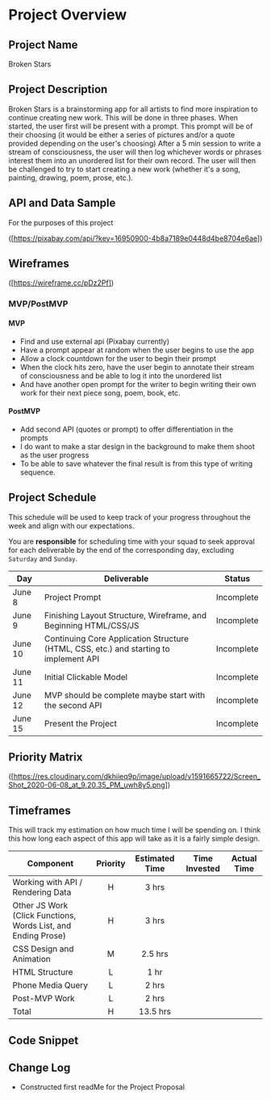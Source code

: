 # Project Overview

## Project Name

Broken Stars

## Project Description

Broken Stars is a brainstorming app for all artists to find more inspiration to continue creating new work. This will be done in three phases. When started, the user first will be present with a prompt. This prompt will be of their choosing (it would be either a series of pictures and/or a quote provided depending on the user's choosing) After a 5 min session to write a stream of consciousness, the user will then log whichever words or phrases interest them into an unordered list for their own record. The user will then be challenged to try to start creating a new work (whether it's a song, painting, drawing, poem, prose, etc.).

## API and Data Sample

For the purposes of this project

([https://pixabay.com/api/?key=16950900-4b8a7189e0448d4be8704e6ae])

## Wireframes

([https://wireframe.cc/pDz2Pf])

### MVP/PostMVP

#### MVP 


- Find and use external api (Pixabay currently)
- Have a prompt appear at random when the user begins to use the app
- Allow a clock countdown for the user to begin their prompt
- When the clock hits zero, have the user begin to annotate their stream of consciousness and be able to log it into the unordered list 
- And have another open prompt for the writer to begin writing their own work for their next piece song, poem, book, etc.

#### PostMVP  


- Add second API (quotes or prompt) to offer differentiation in the prompts
- I do want to make a star design in the background to make them shoot as the user progress 
- To be able to save whatever the final result is from this type of writing sequence.

## Project Schedule

This schedule will be used to keep track of your progress throughout the week and align with our expectations.  

You are **responsible** for scheduling time with your squad to seek approval for each deliverable by the end of the corresponding day, excluding `Saturday` and `Sunday`.

|  Day | Deliverable | Status
|---|---| ---|
|June 8| Project Prompt | Incomplete
|June 9| Finishing Layout Structure, Wireframe, and Beginning HTML/CSS/JS | Incomplete
|June 10| Continuing Core Application Structure (HTML, CSS, etc.) and starting to implement API | Incomplete
|June 11| Initial Clickable Model  | Incomplete
|June 12| MVP should be complete maybe start with the second API | Incomplete
|June 15| Present the Project | Incomplete

## Priority Matrix

([https://res.cloudinary.com/dkhiieq9p/image/upload/v1591665722/Screen_Shot_2020-06-08_at_9.20.35_PM_uwh8y5.png])

## Timeframes

This will track my estimation on how much time I will be spending on. I think this how long each aspect of this app will take as it is a fairly simple design. 

| Component | Priority | Estimated Time | Time Invested | Actual Time |
| --- | :---: |  :---: | :---: | :---: |
| Working with API / Rendering Data | H | 3 hrs |  |  |
| Other JS Work (Click Functions, Words List, and Ending Prose) | H | 3 hrs | | |
| CSS Design and Animation | M | 2.5 hrs | | |
| HTML Structure | L | 1 hr | | |
| Phone Media Query | L | 2 hrs | | |
| Post-MVP Work | L | 2 hrs | | |
| Total | H | 13.5 hrs |  |  |

## Code Snippet

## Change Log
  
- Constructed first readMe for the Project Proposal
